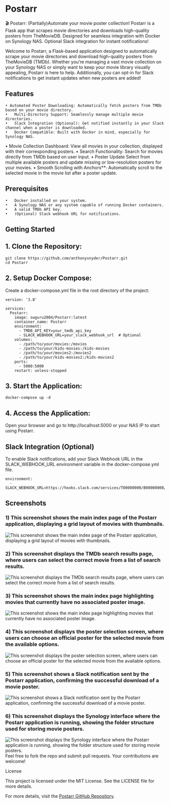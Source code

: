 # Postarr
🎬 Postarr: (Partially)Automate your movie poster collection! Postarr is a Flask app that scrapes movie directories and downloads high-quality posters from TheMovieDB. Designed for seamless integration with Docker on Synology NAS. Optional Slack integration for instant notifications!

Welcome to Postarr, a Flask-based application designed to automatically scrape your movie directories and download high-quality posters from TheMovieDB (TMDb). Whether you’re managing a vast movie collection on your Synology NAS or simply want to keep your movie library visually appealing, Postarr is here to help. Additionally, you can opt-in for Slack notifications to get instant updates when new posters are added!

## Features

	• Automated Poster Downloading: Automatically fetch posters from TMDb based on your movie directory.
	•	Multi-Directory Support: Seamlessly manage multiple movie directories.
	•	Slack Integration (Optional): Get notified instantly in your Slack channel when a poster is downloaded.
	•	Docker Compatible: Built with Docker in mind, especially for Synology NAS.
  •	Movie Collection Dashboard: View all movies in your collection, displayed with their corresponding posters.
	• Search Functionality: Search for movies directly from TMDb based on user input.
  • Poster Update Select from multiple available posters and update missing or low-resolution posters for your movies.
	•	Smooth Scrolling with Anchors**: Automatically scroll to the selected movie in the movie list after a poster update.

## Prerequisites

	•	Docker installed on your system.
	•	A Synology NAS or any system capable of running Docker containers.
	•	A valid TMDb API key.
	•	(Optional) Slack webhook URL for notifications.

## Getting Started

## 1. Clone the Repository:
```
git clone https://github.com/anthonysnyder/Postarr.git
cd Postarr
```
## 2. Setup Docker Compose:
Create a docker-compose.yml file in the root directory of the project:
```
version: '3.8'

services:
  Postarr:
    image: swguru2004/Postarr:latest
    container_name: Postarr
    environment:
      - TMDB_API_KEY=your_tmdb_api_key
      - SLACK_WEBHOOK_URL=your_slack_webhook_url  # Optional
    volumes:
      - /path/to/your/movies:/movies
      - /path/to/your/kids-movies:/kids-movies
      - /path/to/your/movies2:/movies2
      - /path/to/your/kids-movies2:/kids-movies2
    ports:
      - 5000:5000
    restart: unless-stopped
```
## 3.	Start the Application:
```
docker-compose up -d
```
##	4.	Access the Application:
Open your browser and go to http://localhost:5000 or your NAS IP to start using Postarr.

## Slack Integration (Optional)

To enable Slack notifications, add your Slack Webhook URL in the SLACK_WEBHOOK_URL environment variable in the docker-compose.yml file.
```
environment:
  - SLACK_WEBHOOK_URL=https://hooks.slack.com/services/T00000000/B00000000/XXXXXXXXXXXXXXXXXXXXXXXX
```
## Screenshots

### 1) This screenshot shows the main index page of the Postarr application, displaying a grid layout of movies with thumbnails.
![This screenshot shows the main index page of the Postarr application, displaying a grid layout of movies with thumbnails.](https://github.com/anthonysnyder/Postarr/blob/main/screenshots/Index.html%20Layout.png)

### 2) This screenshot displays the TMDb search results page, where users can select the correct movie from a list of search results.
![This screenshot displays the TMDb search results page, where users can select the correct movie from a list of search results.](https://github.com/anthonysnyder/Postarr/blob/main/screenshots/Movie%20Selection%20View.png)

### 3) This screenshot shows the main index page highlighting movies that currently have no associated poster image.
![This screenshot shows the main index page highlighting movies that currently have no associated poster image.](https://github.com/anthonysnyder/Postarr/blob/main/screenshots/Movies%20with%20No%20Poster%20view.png)

### 4) This screenshot displays the poster selection screen, where users can choose an official poster for the selected movie from the available options.
![This screenshot displays the poster selection screen, where users can choose an official poster for the selected movie from the available options.](https://github.com/anthonysnyder/Postarr/blob/main/screenshots/Poster%20Selection%20View.png)

### 5) This screenshot shows a Slack notification sent by the Postarr application, confirming the successful download of a movie poster.
![This screenshot shows a Slack notification sent by the Postarr application, confirming the successful download of a movie poster.](https://github.com/anthonysnyder/Postarr/blob/main/screenshots/Slack%20Notififcation%20view.png)

### 6) This screenshot displays the Synology interface where the Postarr application is running, showing the folder structure used for storing movie posters.
![This screenshot displays the Synology interface where the Postarr application is running, showing the folder structure used for storing movie posters.](https://github.com/anthonysnyder/Postarr/blob/main/screenshots/Synology%20view.png)
Feel free to fork the repo and submit pull requests. Your contributions are welcome!

License

This project is licensed under the MIT License. See the LICENSE file for more details.

For more details, visit the [Postarr GitHub Repository](https://github.com/anthonysnyder/posterr/).
